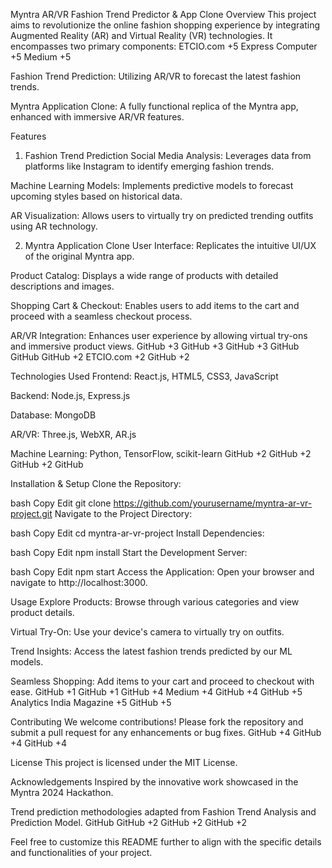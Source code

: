 Myntra AR/VR Fashion Trend Predictor & App Clone
Overview
This project aims to revolutionize the online fashion shopping experience by integrating Augmented Reality (AR) and Virtual Reality (VR) technologies. It encompasses two primary components:
ETCIO.com
+5
Express Computer
+5
Medium
+5

Fashion Trend Prediction: Utilizing AR/VR to forecast the latest fashion trends.

Myntra Application Clone: A fully functional replica of the Myntra app, enhanced with immersive AR/VR features.

Features
1. Fashion Trend Prediction
Social Media Analysis: Leverages data from platforms like Instagram to identify emerging fashion trends.

Machine Learning Models: Implements predictive models to forecast upcoming styles based on historical data.

AR Visualization: Allows users to virtually try on predicted trending outfits using AR technology.

2. Myntra Application Clone
User Interface: Replicates the intuitive UI/UX of the original Myntra app.

Product Catalog: Displays a wide range of products with detailed descriptions and images.

Shopping Cart & Checkout: Enables users to add items to the cart and proceed with a seamless checkout process.

AR/VR Integration: Enhances user experience by allowing virtual try-ons and immersive product views.
GitHub
+3
GitHub
+3
GitHub
+3
GitHub
GitHub
GitHub
+2
ETCIO.com
+2
GitHub
+2

Technologies Used
Frontend: React.js, HTML5, CSS3, JavaScript

Backend: Node.js, Express.js

Database: MongoDB

AR/VR: Three.js, WebXR, AR.js

Machine Learning: Python, TensorFlow, scikit-learn
GitHub
+2
GitHub
+2
GitHub
+2
GitHub

Installation & Setup
Clone the Repository:

bash
Copy
Edit
git clone https://github.com/yourusername/myntra-ar-vr-project.git
Navigate to the Project Directory:

bash
Copy
Edit
cd myntra-ar-vr-project
Install Dependencies:

bash
Copy
Edit
npm install
Start the Development Server:

bash
Copy
Edit
npm start
Access the Application:
Open your browser and navigate to http://localhost:3000.

Usage
Explore Products: Browse through various categories and view product details.

Virtual Try-On: Use your device's camera to virtually try on outfits.

Trend Insights: Access the latest fashion trends predicted by our ML models.

Seamless Shopping: Add items to your cart and proceed to checkout with ease.
GitHub
+1
GitHub
+1
GitHub
+4
Medium
+4
GitHub
+4
GitHub
+5
Analytics India Magazine
+5
GitHub
+5

Contributing
We welcome contributions! Please fork the repository and submit a pull request for any enhancements or bug fixes.
GitHub
+4
GitHub
+4
GitHub
+4

License
This project is licensed under the MIT License.

Acknowledgements
Inspired by the innovative work showcased in the Myntra 2024 Hackathon.

Trend prediction methodologies adapted from Fashion Trend Analysis and Prediction Model.
GitHub
GitHub
+2
GitHub
+2
GitHub
+2

Feel free to customize this README further to align with the specific details and functionalities of your project.
